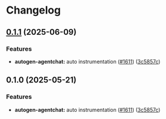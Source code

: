 # Changelog

## [0.1.1](https://github.com/igor-gorohovsky/openinference/compare/python-openinference-instrumentation-autogen-agentchat-v0.1.0...python-openinference-instrumentation-autogen-agentchat-v0.1.1) (2025-06-09)


### Features

* **autogen-agentchat:** auto instrumentation ([#1611](https://github.com/igor-gorohovsky/openinference/issues/1611)) ([3c5857c](https://github.com/igor-gorohovsky/openinference/commit/3c5857c2864c3b367888683d1fd470ec631c389f))

## 0.1.0 (2025-05-21)


### Features

* **autogen-agentchat:** auto instrumentation ([#1611](https://github.com/Arize-ai/openinference/issues/1611)) ([3c5857c](https://github.com/Arize-ai/openinference/commit/3c5857c2864c3b367888683d1fd470ec631c389f))
